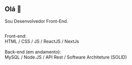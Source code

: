 ## Olá 👋
Sou Desenvolvedor Front-End.

<br>
Front-end:
<br>
HTML / CSS / JS / ReactJS / NextJs
<br>
<br>
Back-end (em andamento):
<br>
MySQL / Node.JS / API Rest / Software Architeture (SOLID)
<br>
<br>


